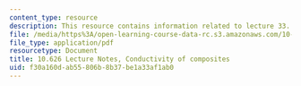 ```yaml
---
content_type: resource
description: This resource contains information related to lecture 33.
file: /media/https%3A/open-learning-course-data-rc.s3.amazonaws.com/10-626-electrochemical-energy-systems-spring-2014/f30a160dab55806b8b37be1a33af1ab0_MIT10_626S14_S11lec33.pdf
file_type: application/pdf
resourcetype: Document
title: 10.626 Lecture Notes, Conductivity of composites
uid: f30a160d-ab55-806b-8b37-be1a33af1ab0
---
```

